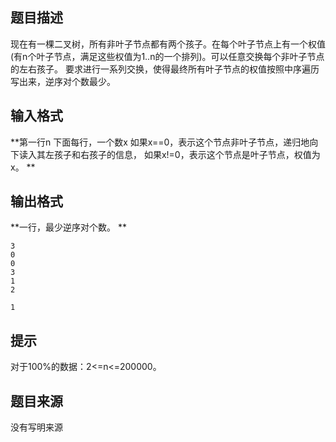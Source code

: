 


## 题目描述
现在有一棵二叉树，所有非叶子节点都有两个孩子。在每个叶子节点上有一个权值(有n个叶子节点，满足这些权值为1..n的一个排列)。可以任意交换每个非叶子节点的左右孩子。
要求进行一系列交换，使得最终所有叶子节点的权值按照中序遍历写出来，逆序对个数最少。
## 输入格式
**第一行n
下面每行，一个数x
如果x==0，表示这个节点非叶子节点，递归地向下读入其左孩子和右孩子的信息，
如果x!=0，表示这个节点是叶子节点，权值为x。
** 
## 输出格式
**一行，最少逆序对个数。
** 

```input1
3
0
0
3
1
2

```

```output1
1
```

## 提示
对于100%的数据：2<=n<=200000。
## 题目来源
没有写明来源


